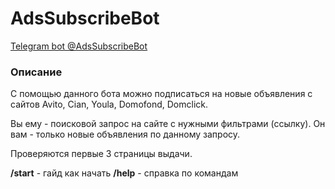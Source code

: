 # AdsSubscribeBot
[Telegram bot @AdsSubscribeBot](https://t.me/AdsSubscribeBot)

### Описание
С помощью данного бота можно подписаться на новые объявления с сайтов Avito, Cian, Youla, Domofond, Domclick.

Вы ему - поисковой запрос на сайте с нужными фильтрами (ссылку).
Он вам - только новые объявления по данному запросу.

Проверяются первые 3 страницы выдачи.

**/start** - гайд как начать
**/help** - справка по командам
